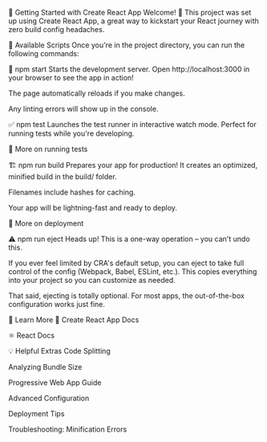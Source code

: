 🚀 Getting Started with Create React App
Welcome! 👋
This project was set up using Create React App, a great way to kickstart your React journey with zero build config headaches.

📜 Available Scripts
Once you're in the project directory, you can run the following commands:

🔧 npm start
Starts the development server.
Open http://localhost:3000 in your browser to see the app in action!

The page automatically reloads if you make changes.

Any linting errors will show up in the console.

✅ npm test
Launches the test runner in interactive watch mode.
Perfect for running tests while you're developing.

🔗 More on running tests

🏗️ npm run build
Prepares your app for production!
It creates an optimized, minified build in the build/ folder.

Filenames include hashes for caching.

Your app will be lightning-fast and ready to deploy.

🔗 More on deployment

⚠️ npm run eject
Heads up! This is a one-way operation – you can't undo this.

If you ever feel limited by CRA's default setup, you can eject to take full control of the config (Webpack, Babel, ESLint, etc.). This copies everything into your project so you can customize as needed.

That said, ejecting is totally optional. For most apps, the out-of-the-box configuration works just fine.

📘 Learn More
📖 Create React App Docs

⚛️ React Docs

💡 Helpful Extras
Code Splitting

Analyzing Bundle Size

Progressive Web App Guide

Advanced Configuration

Deployment Tips

Troubleshooting: Minification Errors

